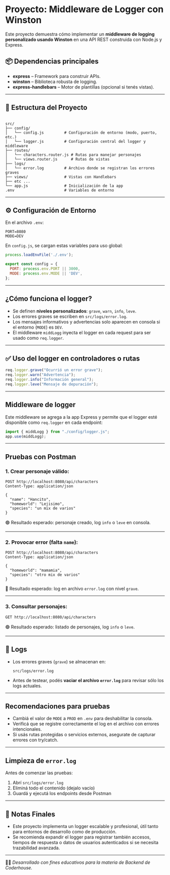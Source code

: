 # Proyecto: Middleware de Logger con Winston

Este proyecto demuestra cómo implementar un **middleware de logging personalizado usando Winston** en una API REST construida con Node.js y Express.

## 📦 Dependencias principales

- **express** – Framework para construir APIs.
- **winston** – Biblioteca robusta de logging.
- **express-handlebars** – Motor de plantillas (opcional si tenés vistas).

---

## 📁 Estructura del Proyecto

```

src/
├── config/
│   └── config.js         # Configuración de entorno (modo, puerto, etc.)
│   └── logger.js         # Configuración central del logger y middleware
├── routes/
│   └── characters.router.js # Rutas para manejar personajes
│   └── views.router.js      # Rutas de vistas
├── logs/
│   └── error.log         # Archivo donde se registran los errores graves
├── views/                # Vistas con Handlebars
├── etc ...
└── app.js                # Inicialización de la app
.env                      # Variables de entorno

````

---

## ⚙️ Configuración de Entorno

En el archivo `.env`:

```env
PORT=8080
MODE=DEV
````

En `config.js`, se cargan estas variables para uso global:

```js
process.loadEnvFile('./.env');

export const config = {
  PORT: process.env.PORT || 3000,
  MODE: process.env.MODE || 'DEV',
};
```

---

## ¿Cómo funciona el logger?

* Se definen **niveles personalizados**: `grave`, `warn`, `info`, `leve`.
* Los errores graves se escriben en `src/logs/error.log`.
* Los mensajes informativos y advertencias solo aparecen en consola si el entorno (`MODE`) es `DEV`.
* El middleware `middLogg` inyecta el logger en cada request para ser usado como `req.logger`.

---

## ✅ Uso del logger en controladores o rutas

```js
req.logger.grave("Ocurrió un error grave");
req.logger.warn("Advertencia");
req.logger.info("Información general");
req.logger.leve("Mensaje de depuración");
```

---

## Middleware de logger

Este middleware se agrega a la app Express y permite que el logger esté disponible como `req.logger` en cada endpoint:

```js
import { middLogg } from "./config/logger.js";
app.use(middLogg);
```

---

## Pruebas con Postman

### 1. Crear personaje válido:

```
POST http://localhost:8080/api/characters
Content-Type: application/json

{
  "name": "Hancito",
  "homeworld": "Lejisimo",
  "species": "un mix de varios"
}
```

🟢 Resultado esperado: personaje creado, log `info` o `leve` en consola.

---

### 2. Provocar error (falta `name`):

```
POST http://localhost:8080/api/characters
Content-Type: application/json

{
  "homeworld": "mamamia",
  "species": "otro mix de varios"
}
```

🔴 Resultado esperado: log en archivo `error.log` con nivel `grave`.

---

### 3. Consultar personajes:

```
GET http://localhost:8080/api/characters
```

🟢 Resultado esperado: listado de personajes, log `info` o `leve`.

---

## 📄 Logs

* Los errores graves (`grave`) se almacenan en:

  ```
  src/logs/error.log
  ```

* Antes de testear, podés **vaciar el archivo `error.log`** para revisar sólo los logs actuales.

---

## Recomendaciones para pruebas

* Cambiá el valor de `MODE` a `PROD` en `.env` para deshabilitar la consola.
* Verificá que se registre correctamente el log en el archivo con errores intencionales.
* Si usás rutas protegidas o servicios externos, asegurate de capturar errores con try/catch.

---

## Limpieza de `error.log`

Antes de comenzar las pruebas:

1. Abrí `src/logs/error.log`
2. Eliminá todo el contenido (dejalo vacío)
3. Guardá y ejecutá los endpoints desde Postman

---

## 📌 Notas Finales

* Este proyecto implementa un logger escalable y profesional, útil tanto para entornos de desarrollo como de producción.
* Se recomienda expandir el logger para registrar también accesos, tiempos de respuesta o datos de usuarios autenticados si se necesita trazabilidad avanzada.

---

👨‍💻 *Desarrollado con fines educativos para la materia de Backend de Coderhouse.*

